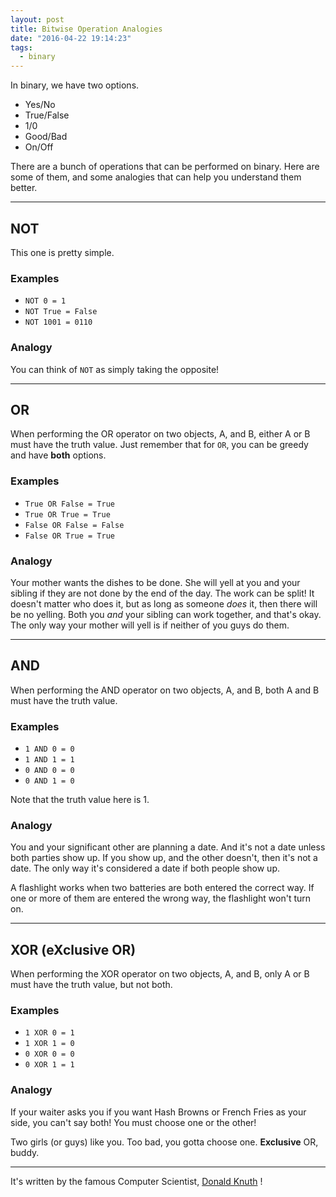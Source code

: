 ```yaml
---
layout: post
title: Bitwise Operation Analogies
date: "2016-04-22 19:14:23"
tags:
  - binary
---
```


In binary, we have two options.

- Yes/No
- True/False
- 1/0
- Good/Bad
- On/Off

There are a bunch of operations that can be performed on binary. Here are some of them, and some analogies that can help you understand them better.

---

## NOT

This one is pretty simple.

### Examples

- `NOT 0 = 1`
- `NOT True = False`
- `NOT 1001 = 0110`

### Analogy

You can think of `NOT` as simply taking the opposite!

---

## OR

When performing the OR operator on two objects, A, and B, either A or B must have the truth value.
Just remember that for `OR`, you can be greedy and have **both** options.

### Examples

- `True OR False = True`
- `True OR True = True`
- `False OR False = False`
- `False OR True = True`

### Analogy

Your mother wants the dishes to be done. She will yell at you and your sibling if they are not done by the end of the day. The work can be split! It doesn't matter who does it, but as long as someone _does_ it, then there will be no yelling. Both you _and_ your sibling can work together, and that's okay. The only way your mother will yell is if neither of you guys do them.

---

## AND

When performing the AND operator on two objects, A, and B, both A and B must have the truth value.

### Examples

- `1 AND 0 = 0`
- `1 AND 1 = 1`
- `0 AND 0 = 0`
- `0 AND 1 = 0`

Note that the truth value here is 1.

### Analogy

You and your significant other are planning a date. And it's not a date unless both parties show up. If you show up, and the other doesn't, then it's not a date. The only way it's considered a date if both people show up.

A flashlight works when two batteries are both entered the correct way. If one or more of them are entered the wrong way, the flashlight won't turn on.

---

## XOR (eXclusive OR)

When performing the XOR operator on two objects, A, and B, only A or B must have the truth value, but not both.

### Examples

- `1 XOR 0 = 1`
- `1 XOR 1 = 0`
- `0 XOR 0 = 0`
- `0 XOR 1 = 1`

### Analogy

If your waiter asks you if you want Hash Browns or French Fries as your side, you can't say both! You must choose one or the other!

Two girls (or guys) like you. Too bad, you gotta choose one. **Exclusive** OR, buddy.

---

It's written by the famous Computer Scientist, [Donald Knuth](https://en.wikipedia.org/wiki/Donald_Knuth) !
